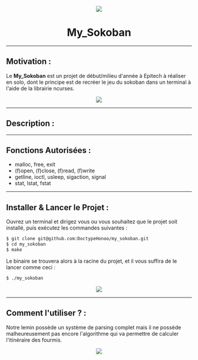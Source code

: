 <p align="center">
  <img src="https://user-images.githubusercontent.com/91092610/174794137-3507bdf8-4c29-49b7-b5bd-9a399e530650.png" />
</p>
<h1 align="center">
   My_Sokoban
</h1>

---

## Motivation : 

Le **My_Sokoban** est un projet de début/milieu d'année à Epitech à réaliser en solo, dont le principe est de recréer le jeu du sokoban dans un terminal à l'aide de la librairie ncurses.
<p align="center">
  <img src="https://user-images.githubusercontent.com/91092610/174794448-c62dcbf3-7480-4efa-899a-b7b2e46e1185.png" />
</p>

---

## Description :



---

## Fonctions Autorisées : 

- malloc, free, exit
- (f)open, (f)close, (f)read, (f)write
- getline, ioctl, usleep, sigaction, signal
- stat, lstat, fstat

---

## Installer & Lancer le Projet :

Ouvrez un terminal et dirigez vous ou vous souhaitez que le projet soit installé, puis exécutez les commandes suivantes : 
```bash
$ git clone git@github.com:DoctypeHonoo/my_sokoban.git
$ cd my_sokoban
$ make
```
Le binaire se trouvera alors à la racine du projet, et il vous suffira de le lancer comme ceci : 
```bash
$ ./my_sokoban
```
<p align="center">
  <img src="https://user-images.githubusercontent.com/91092610/174794794-5f27511f-59a9-4427-820d-fbb17d7c8cd7.png">
</p>

---

## Comment l'utiliser ? : 

Notre lemin possède un système de parsing complet mais il ne possède malheureusement pas encore l'algorithme qui va permettre de calculer l'itinéraire des fourmis.

<p align="center">
  <img src="https://user-images.githubusercontent.com/91092610/174785200-495420df-b660-46d6-821c-bf4df6e19674.png">
</p>
